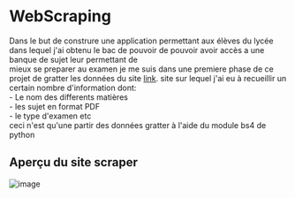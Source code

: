 # WebScraping

Dans le but de construre une application permettant aux élèves du lycée dans lequel j'ai obtenu le bac de pouvoir de pouvoir avoir accès a une banque de sujet leur permettant de<br> mieux se preparer au examen je me suis dans une premiere phase de ce projet de gratter les données du site [link](http://examens-concours.net/sujets_corriges_examen.php). site sur lequel j'ai eu à recueillir un certain nombre d'information dont:<br>
		- Le nom des differents matières<br>
    		- les sujet en format PDF<br>
    		- le type d'examen etc<br>
 ceci n'est qu'une partir des données gratter à l'aide du module bs4 de python<br>
 
 Aperçu du site scraper
 --
 ![image](https://github.com/wilflex/WebScripping/blob/main/soup.png)

 
